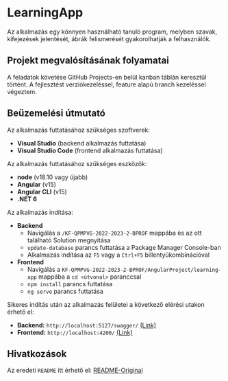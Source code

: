 # LearningApp
Az alkalmazás egy könnyen használható tanuló program, melyben szavak, kifejezések jelentését, ábrák felismerését gyakorolhatják a felhasználók.  

## Projekt megvalósításának folyamatai  
A feladatok követése GitHub Projects-en belül kanban táblán keresztül történt. A fejlesztést verziókezeléssel, feature alapú branch kezeléssel végeztem.

## Beüzemelési útmutató
Az alkalmazás futtatásához szükséges szoftverek:
- **Visual Studio** (backend alkalmazás futtatása)
- **Visual Studio Code** (frontend alkalmazás futtatása)

Az alkalmazás futtatásához szükséges eszközök:
- **node** (v18.10 vagy újabb)
- **Angular** (v15)
- **Angular CLI** (v15)
- **.NET 6**  

Az alkalmazás indítása:
- **Backend**
  - Navigálás a `/KF-QPMPVG-2022-2023-2-BPROF` mappába és az ott található Solution megnyitása
  - `update-database` parancs futtatása a Package Manager Console-ban
  - Alkalmazás indítása az `F5` vagy a `Ctrl+F5` billentyűkombinációval
- **Frontend**
  - Navigálás a `KF-QPMPVG-2022-2023-2-BPROF/AngularProject/learning-app` mappába a `cd <útvonal>` paranccsal
  - `npm install` parancs futtatása
  - `ng serve` parancs futtatása

Sikeres indítás után az alkalmazás felületei a következő elérési utakon érhető el:
- **Backend:** `http://localhost:5127/swagger/` [(Link)](http://localhost:5152/swagger/)
- **Frontend:** `http://localhost:4200/` [(Link)](http://localhost:4200/)

## Hivatkozások
Az eredeti `README` itt érhető el: [README-Original](README-Original.md)  
